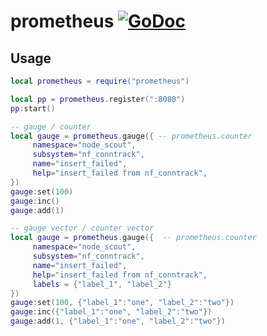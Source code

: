 # prometheus [![GoDoc](https://godoc.org/github.com/alexjx/gopher-lua-libs/prometheus/client?status.svg)](https://godoc.org/github.com/alexjx/gopher-lua-libs/prometheus/client)

## Usage

```lua
local prometheus = require("prometheus")

local pp = prometheus.register(":8080")
pp:start()

-- gauge / counter
local gauge = prometheus.gauge({ -- prometheus.counter
     namespace="node_scout",
     subsystem="nf_conntrack",
     name="insert_failed",
     help="insert_failed from nf_conntrack",
})
gauge:set(100)
gauge:inc()
gauge:add(1)

-- gauge vector / counter vector
local gauge = prometheus.gauge({  -- prometheus.counter
     namespace="node_scout",
     subsystem="nf_conntrack",
     name="insert_failed",
     help="insert_failed from nf_conntrack",
     labels = {"label_1", "label_2"}
})
gauge:set(100, {"label_1":"one", "label_2":"two"})
gauge:inc({"label_1":"one", "label_2":"two"})
gauge:add(1, {"label_1":"one", "label_2":"two"})
```

